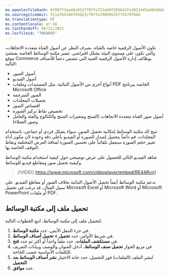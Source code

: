 ```yaml
---
ms.openlocfilehash: 6f06ff3aaddc852ff97fa722ab8f395b43fe2821443a484dbb07a79b0eadf6e1
ms.sourcegitcommit: 511a76b204f93d23cf9f7a70059525f79170f6bb
ms.translationtype: HT
ms.contentlocale: ar-SA
ms.lasthandoff: 08/11/2021
ms.locfileid: "7064685"
---
```

تكون الأصول الرقمية خاصة بالقناة، بصرف النظر عن أصول القناة متعددة الاتجاهات، والتي تكون على مستوى البيئة بشكل افتراضي. تتميز مكتبة الوسائط الخاصة بمنشئ موقع Commerce بوظائف إدارة الأصول الرقمية الغنية التي تتضمن دعماً للأصناف التالية: 

- أصول الصور
- أصول الفيديو
- أنواع أخرى من الأصول الثنائية، مثل المستندات وملفات PDF الخاصة ببرنامج Microsoft Office
- الصور المترجمة
- تحميلات المجلدات
- اقتصاص الصور
- تخصيص نقاط تركيز الصورة
- أصول صور القناة متعددة الاتجاهات (المنتج ومتغيرات المنتج والكتالوج والفئة والعامل وصور العملاء)

تتيح لك مكتبة الوسائط إمكانية تحميل الصور، سواء بشكل فردي أو جماعي، باستخدام المجلدات. قم دائماً بتحميل إصدار الصورة أو الفيديو بأعلى دقة وجودة لأن مكون أداة تغيير حجم الصورة سيعمل تلقائياً على تحسين الصورة لمنافذ العرض المختلفة ونقاط التوقف الخاصة بها.

شاهد الفيديو التالي للحصول على عرض توضيحي حول كيفية استخدام مكتبة الوسائط وكيفية تحميل صور ومقاطع فيديو للوسائط.

 > [!VIDEO https://www.microsoft.com/videoplayer/embed/RE4ARvn]
 
تدعم مكتبة الوسائط أيضاً تحميل الأصول الثنائية بخلاف الصور أو مقاطع الفيديو. علي سبيل المثال، قد ترغب في تحميل Microsoft Excel أو Microsoft Word أو Microsoft PowerPoint أو ملفات PDF.

## <a name="upload-a-file-to-the-media-library"></a>تحميل ملف إلى مكتبة الوسائط

لتحميل ملف إلى مكتبة الوسائط، اتبع الخطوات التالية.

1.  في جزء التنقل الأيمن، حدد **مكتبة الوسائط**.
2.  في شريط الأوامر، حدد **تحميل > تحميل أصناف الوسائط**.
3.  في **مستكشف الملفات**، حدد ملفاً واحداً أو أكثر ثم حدد **فتح**.
4.  في مربع الحوار **تحميل صنف الوسائط**، أدخل العنوان والوصف وبيانات التعريف للكلمات الأساسية حسب الحاجة.
5.  لنشر الملف (الملفات) فور التحميل، حدد خانة الاختيار **نشر أصناف الوسائط بعد التحميل**.
6.  حدد **موافق**.

